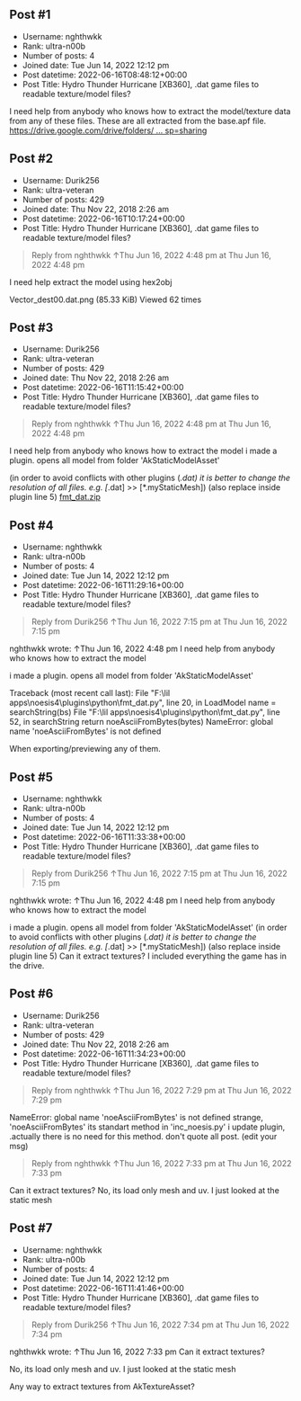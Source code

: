 ## Post #1
- Username: nghthwkk
- Rank: ultra-n00b
- Number of posts: 4
- Joined date: Tue Jun 14, 2022 12:12 pm
- Post datetime: 2022-06-16T08:48:12+00:00
- Post Title: Hydro Thunder Hurricane [XB360], .dat game files to readable texture/model files?

I need help from anybody who knows how to extract the model/texture data from any of these files. These are all extracted from the base.apf file.
[https://drive.google.com/drive/folders/ ... sp=sharing](https://drive.google.com/drive/folders/1f58-03CZM3sT5HAPOxpWCbb6TrSB771Y?usp=sharing)
## Post #2
- Username: Durik256
- Rank: ultra-veteran
- Number of posts: 429
- Joined date: Thu Nov 22, 2018 2:26 am
- Post datetime: 2022-06-16T10:17:24+00:00
- Post Title: Hydro Thunder Hurricane [XB360], .dat game files to readable texture/model files?

> Reply from nghthwkk ↑Thu Jun 16, 2022 4:48 pm at Thu Jun 16, 2022 4:48 pm
>
> 
I need help extract the model
using hex2obj



Vector_dest00.dat.png (85.33 KiB) Viewed 62 times
## Post #3
- Username: Durik256
- Rank: ultra-veteran
- Number of posts: 429
- Joined date: Thu Nov 22, 2018 2:26 am
- Post datetime: 2022-06-16T11:15:42+00:00
- Post Title: Hydro Thunder Hurricane [XB360], .dat game files to readable texture/model files?

> Reply from nghthwkk ↑Thu Jun 16, 2022 4:48 pm at Thu Jun 16, 2022 4:48 pm
>
> 
I need help from anybody who knows how to extract the model
i made a plugin. opens all model from folder 'AkStaticModelAsset'

(in order to avoid conflicts with other plugins (*.dat) it is better to change the resolution of all files. e.g. [*.dat] >> [*.myStaticMesh])
(also replace inside plugin line 5)
[fmt_dat.zip](https://xentaxbackup.github.io/file/22377_fmt_dat.zip)
## Post #4
- Username: nghthwkk
- Rank: ultra-n00b
- Number of posts: 4
- Joined date: Tue Jun 14, 2022 12:12 pm
- Post datetime: 2022-06-16T11:29:16+00:00
- Post Title: Hydro Thunder Hurricane [XB360], .dat game files to readable texture/model files?

> Reply from Durik256 ↑Thu Jun 16, 2022 7:15 pm at Thu Jun 16, 2022 7:15 pm
>
> 
nghthwkk wrote: ↑Thu Jun 16, 2022 4:48 pm
I need help from anybody who knows how to extract the model

i made a plugin. opens all model from folder 'AkStaticModelAsset'

Traceback (most recent call last):
  File "F:\lil apps\noesis4\plugins\python\fmt_dat.py", line 20, in LoadModel
    name = searchString(bs)
  File "F:\lil apps\noesis4\plugins\python\fmt_dat.py", line 52, in searchString
    return noeAsciiFromBytes(bytes)
NameError: global name 'noeAsciiFromBytes' is not defined


When exporting/previewing any of them.
## Post #5
- Username: nghthwkk
- Rank: ultra-n00b
- Number of posts: 4
- Joined date: Tue Jun 14, 2022 12:12 pm
- Post datetime: 2022-06-16T11:33:38+00:00
- Post Title: Hydro Thunder Hurricane [XB360], .dat game files to readable texture/model files?

> Reply from Durik256 ↑Thu Jun 16, 2022 7:15 pm at Thu Jun 16, 2022 7:15 pm
>
> 
nghthwkk wrote: ↑Thu Jun 16, 2022 4:48 pm
I need help from anybody who knows how to extract the model

i made a plugin. opens all model from folder 'AkStaticModelAsset'
(in order to avoid conflicts with other plugins (*.dat) it is better to change the resolution of all files. e.g. [*.dat] >> [*.myStaticMesh])
(also replace inside plugin line 5)
Can it extract textures? I included everything the game has in the drive.
## Post #6
- Username: Durik256
- Rank: ultra-veteran
- Number of posts: 429
- Joined date: Thu Nov 22, 2018 2:26 am
- Post datetime: 2022-06-16T11:34:23+00:00
- Post Title: Hydro Thunder Hurricane [XB360], .dat game files to readable texture/model files?

> Reply from nghthwkk ↑Thu Jun 16, 2022 7:29 pm at Thu Jun 16, 2022 7:29 pm
>
> 
NameError: global name 'noeAsciiFromBytes' is not defined
strange, 'noeAsciiFromBytes' its standart method in 'inc_noesis.py'
i update plugin, .actually there is no need for this method.
don't quote all post. (edit your msg) 

> Reply from nghthwkk ↑Thu Jun 16, 2022 7:33 pm at Thu Jun 16, 2022 7:33 pm
>
> 
Can it extract textures?
No, its load only mesh and uv. I just looked at the static mesh
## Post #7
- Username: nghthwkk
- Rank: ultra-n00b
- Number of posts: 4
- Joined date: Tue Jun 14, 2022 12:12 pm
- Post datetime: 2022-06-16T11:41:46+00:00
- Post Title: Hydro Thunder Hurricane [XB360], .dat game files to readable texture/model files?

> Reply from Durik256 ↑Thu Jun 16, 2022 7:34 pm at Thu Jun 16, 2022 7:34 pm
>
> 
nghthwkk wrote: ↑Thu Jun 16, 2022 7:33 pm
Can it extract textures?

No, its load only mesh and uv. I just looked at the static mesh

Any way to extract textures from AkTextureAsset?
